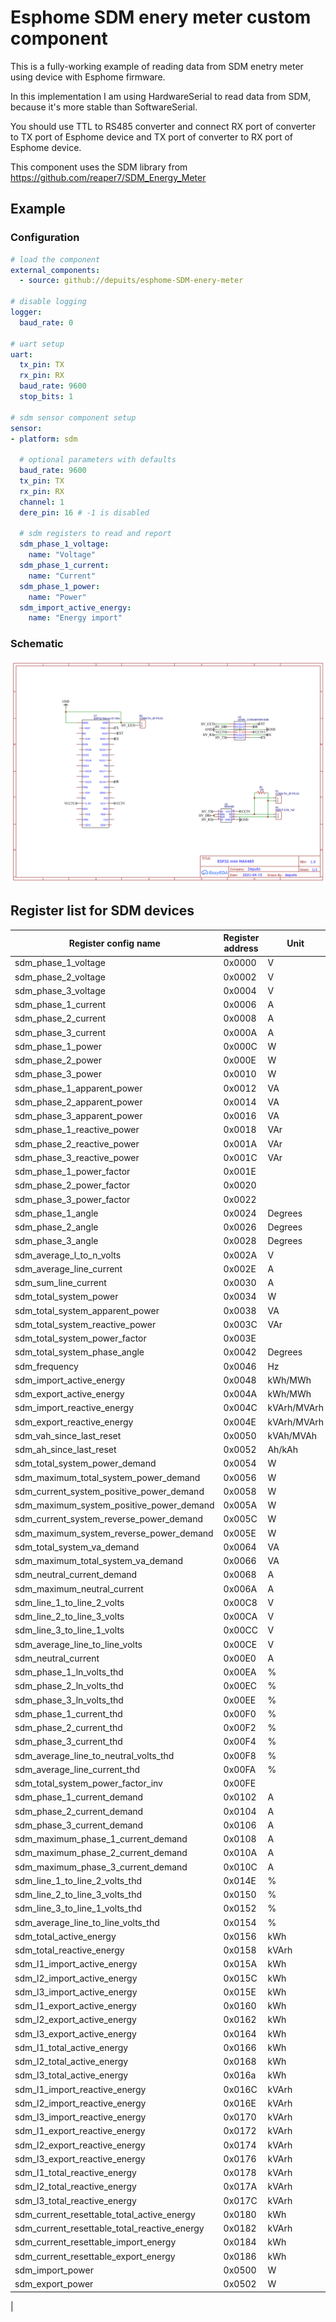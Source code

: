 # Esphome SDM enery meter custom component

This is a fully-working example of reading data from SDM enetry meter using device with Esphome firmware.

In this implementation I am using HardwareSerial to read data from SDM, because it's more stable than SoftwareSerial.

You should use TTL to RS485 converter and connect RX port of converter to TX port of Esphome device and TX port of converter to RX port of Esphome device.

This component uses the SDM library from https://github.com/reaper7/SDM_Energy_Meter

## Example

### Configuration

``` YAML
# load the component
external_components:
  - source: github://depuits/esphome-SDM-enery-meter

# disable logging
logger:
  baud_rate: 0

# uart setup
uart:
  tx_pin: TX
  rx_pin: RX
  baud_rate: 9600
  stop_bits: 1

# sdm sensor component setup
sensor:
- platform: sdm

  # optional parameters with defaults
  baud_rate: 9600
  tx_pin: TX
  rx_pin: RX
  channel: 1
  dere_pin: 16 # -1 is disabled

  # sdm registers to read and report
  sdm_phase_1_voltage:
    name: "Voltage"
  sdm_phase_1_current:
    name: "Current"
  sdm_phase_1_power:
    name: "Power"
  sdm_import_active_energy:
    name: "Energy import"
```

### Schematic

![Schematic of ESP32 mini using MAX485](Schematic_ESP32_mini_MAX485.png)

## Register list for SDM devices


| Register config name                         | Register address | Unit        | SDM630  | SDM230  | SDM220  | SDM120CT| SDM120  | SDM72D  |
|----------------------------------------------|------------------|-------------|---------|---------|---------|---------|---------|---------|
| sdm_phase_1_voltage                          | 0x0000           | V           |    1    |    1    |    1    |    1    |    1    |         |
| sdm_phase_2_voltage                          | 0x0002           | V           |    1    |         |         |         |         |         |
| sdm_phase_3_voltage                          | 0x0004           | V           |    1    |         |         |         |         |         |
| sdm_phase_1_current                          | 0x0006           | A           |    1    |    1    |    1    |    1    |    1    |         |
| sdm_phase_2_current                          | 0x0008           | A           |    1    |         |         |         |         |         |
| sdm_phase_3_current                          | 0x000A           | A           |    1    |         |         |         |         |         |
| sdm_phase_1_power                            | 0x000C           | W           |    1    |    1    |    1    |    1    |    1    |         |
| sdm_phase_2_power                            | 0x000E           | W           |    1    |         |         |         |         |         |
| sdm_phase_3_power                            | 0x0010           | W           |    1    |         |         |         |         |         |
| sdm_phase_1_apparent_power                   | 0x0012           | VA          |    1    |    1    |    1    |    1    |    1    |         |
| sdm_phase_2_apparent_power                   | 0x0014           | VA          |    1    |         |         |         |         |         |
| sdm_phase_3_apparent_power                   | 0x0016           | VA          |    1    |         |         |         |         |         |
| sdm_phase_1_reactive_power                   | 0x0018           | VAr         |    1    |    1    |    1    |    1    |    1    |         |
| sdm_phase_2_reactive_power                   | 0x001A           | VAr         |    1    |         |         |         |         |         |
| sdm_phase_3_reactive_power                   | 0x001C           | VAr         |    1    |         |         |         |         |         |
| sdm_phase_1_power_factor                     | 0x001E           |             |    1    |    1    |    1    |    1    |    1    |         |
| sdm_phase_2_power_factor                     | 0x0020           |             |    1    |         |         |         |         |         |
| sdm_phase_3_power_factor                     | 0x0022           |             |    1    |         |         |         |         |         |
| sdm_phase_1_angle                            | 0x0024           | Degrees     |    1    |    1    |    1    |    1    |         |         |
| sdm_phase_2_angle                            | 0x0026           | Degrees     |    1    |         |         |         |         |         |
| sdm_phase_3_angle                            | 0x0028           | Degrees     |    1    |         |         |         |         |         |
| sdm_average_l_to_n_volts                     | 0x002A           | V           |    1    |         |         |         |         |         |
| sdm_average_line_current                     | 0x002E           | A           |    1    |         |         |         |         |         |
| sdm_sum_line_current                         | 0x0030           | A           |    1    |         |         |         |         |         |
| sdm_total_system_power                       | 0x0034           | W           |    1    |         |         |         |         |    1    |
| sdm_total_system_apparent_power              | 0x0038           | VA          |    1    |         |         |         |         |         |
| sdm_total_system_reactive_power              | 0x003C           | VAr         |    1    |         |         |         |         |         |
| sdm_total_system_power_factor                | 0x003E           |             |    1    |         |         |         |         |         |
| sdm_total_system_phase_angle                 | 0x0042           | Degrees     |    1    |         |         |         |         |         |
| sdm_frequency                                | 0x0046           | Hz          |    1    |    1    |    1    |    1    |    1    |         |
| sdm_import_active_energy                     | 0x0048           | kWh/MWh     |    1    |    1    |    1    |    1    |    1    |    1    |
| sdm_export_active_energy                     | 0x004A           | kWh/MWh     |    1    |    1    |    1    |    1    |    1    |    1    |
| sdm_import_reactive_energy                   | 0x004C           | kVArh/MVArh |    1    |    1    |    1    |    1    |    1    |         |
| sdm_export_reactive_energy                   | 0x004E           | kVArh/MVArh |    1    |    1    |    1    |    1    |    1    |         |
| sdm_vah_since_last_reset                     | 0x0050           | kVAh/MVAh   |    1    |         |         |         |         |         |
| sdm_ah_since_last_reset                      | 0x0052           | Ah/kAh      |    1    |         |         |         |         |         |
| sdm_total_system_power_demand                | 0x0054           | W           |    1    |    1    |         |         |         |         |
| sdm_maximum_total_system_power_demand        | 0x0056           | W           |    1    |    1    |         |         |         |         |
| sdm_current_system_positive_power_demand     | 0x0058           | W           |         |    1    |         |         |         |         |
| sdm_maximum_system_positive_power_demand     | 0x005A           | W           |         |    1    |         |         |         |         |
| sdm_current_system_reverse_power_demand      | 0x005C           | W           |         |    1    |         |         |         |         |
| sdm_maximum_system_reverse_power_demand      | 0x005E           | W           |         |    1    |         |         |         |         |
| sdm_total_system_va_demand                   | 0x0064           | VA          |    1    |         |         |         |         |         |
| sdm_maximum_total_system_va_demand           | 0x0066           | VA          |    1    |         |         |         |         |         |
| sdm_neutral_current_demand                   | 0x0068           | A           |    1    |         |         |         |         |         |
| sdm_maximum_neutral_current                  | 0x006A           | A           |    1    |         |         |         |         |         |
| sdm_line_1_to_line_2_volts                   | 0x00C8           | V           |    1    |         |         |         |         |         |
| sdm_line_2_to_line_3_volts                   | 0x00CA           | V           |    1    |         |         |         |         |         |
| sdm_line_3_to_line_1_volts                   | 0x00CC           | V           |    1    |         |         |         |         |         |
| sdm_average_line_to_line_volts               | 0x00CE           | V           |    1    |         |         |         |         |         |
| sdm_neutral_current                          | 0x00E0           | A           |    1    |         |         |         |         |         |
| sdm_phase_1_ln_volts_thd                     | 0x00EA           | %           |    1    |         |         |         |         |         |
| sdm_phase_2_ln_volts_thd                     | 0x00EC           | %           |    1    |         |         |         |         |         |
| sdm_phase_3_ln_volts_thd                     | 0x00EE           | %           |    1    |         |         |         |         |         |
| sdm_phase_1_current_thd                      | 0x00F0           | %           |    1    |         |         |         |         |         |
| sdm_phase_2_current_thd                      | 0x00F2           | %           |    1    |         |         |         |         |         |
| sdm_phase_3_current_thd                      | 0x00F4           | %           |    1    |         |         |         |         |         |
| sdm_average_line_to_neutral_volts_thd        | 0x00F8           | %           |    1    |         |         |         |         |         |
| sdm_average_line_current_thd                 | 0x00FA           | %           |    1    |         |         |         |         |         |
| sdm_total_system_power_factor_inv            | 0x00FE           |             |    1    |         |         |         |         |         |
| sdm_phase_1_current_demand                   | 0x0102           | A           |    1    |    1    |         |         |         |         |
| sdm_phase_2_current_demand                   | 0x0104           | A           |    1    |         |         |         |         |         |
| sdm_phase_3_current_demand                   | 0x0106           | A           |    1    |         |         |         |         |         |
| sdm_maximum_phase_1_current_demand           | 0x0108           | A           |    1    |    1    |         |         |         |         |
| sdm_maximum_phase_2_current_demand           | 0x010A           | A           |    1    |         |         |         |         |         |
| sdm_maximum_phase_3_current_demand           | 0x010C           | A           |    1    |         |         |         |         |         |
| sdm_line_1_to_line_2_volts_thd               | 0x014E           | %           |    1    |         |         |         |         |         |
| sdm_line_2_to_line_3_volts_thd               | 0x0150           | %           |    1    |         |         |         |         |         |
| sdm_line_3_to_line_1_volts_thd               | 0x0152           | %           |    1    |         |         |         |         |         |
| sdm_average_line_to_line_volts_thd           | 0x0154           | %           |    1    |         |         |         |         |         |
| sdm_total_active_energy                      | 0x0156           | kWh         |    1    |    1    |    1    |    1    |    1    |    1    |
| sdm_total_reactive_energy                    | 0x0158           | kVArh       |    1    |    1    |    1    |    1    |    1    |         |
| sdm_l1_import_active_energy                  | 0x015A           | kWh         |    1    |         |         |         |         |         |
| sdm_l2_import_active_energy                  | 0x015C           | kWh         |    1    |         |         |         |         |         |
| sdm_l3_import_active_energy                  | 0x015E           | kWh         |    1    |         |         |         |         |         |
| sdm_l1_export_active_energy                  | 0x0160           | kWh         |    1    |         |         |         |         |         |
| sdm_l2_export_active_energy                  | 0x0162           | kWh         |    1    |         |         |         |         |         |
| sdm_l3_export_active_energy                  | 0x0164           | kWh         |    1    |         |         |         |         |         |
| sdm_l1_total_active_energy                   | 0x0166           | kWh         |    1    |         |         |         |         |         |
| sdm_l2_total_active_energy                   | 0x0168           | kWh         |    1    |         |         |         |         |         |
| sdm_l3_total_active_energy                   | 0x016a           | kWh         |    1    |         |         |         |         |         |
| sdm_l1_import_reactive_energy                | 0x016C           | kVArh       |    1    |         |         |         |         |         |
| sdm_l2_import_reactive_energy                | 0x016E           | kVArh       |    1    |         |         |         |         |         |
| sdm_l3_import_reactive_energy                | 0x0170           | kVArh       |    1    |         |         |         |         |         |
| sdm_l1_export_reactive_energy                | 0x0172           | kVArh       |    1    |         |         |         |         |         |
| sdm_l2_export_reactive_energy                | 0x0174           | kVArh       |    1    |         |         |         |         |         |
| sdm_l3_export_reactive_energy                | 0x0176           | kVArh       |    1    |         |         |         |         |         |
| sdm_l1_total_reactive_energy                 | 0x0178           | kVArh       |    1    |         |         |         |         |         |
| sdm_l2_total_reactive_energy                 | 0x017A           | kVArh       |    1    |         |         |         |         |         |
| sdm_l3_total_reactive_energy                 | 0x017C           | kVArh       |    1    |         |         |         |         |         |
| sdm_current_resettable_total_active_energy   | 0x0180           | kWh         |         |    1    |         |         |         |    1    |
| sdm_current_resettable_total_reactive_energy | 0x0182           | kVArh       |         |    1    |         |         |         |         |
| sdm_current_resettable_import_energy         | 0x0184           | kWh         |         |         |         |         |         |    1    |
| sdm_current_resettable_export_energy         | 0x0186           | kWh         |         |         |         |         |         |    1    |
| sdm_import_power                             | 0x0500           | W           |         |         |         |         |         |    1    |
| sdm_export_power                             | 0x0502           | W           |         |         |         |         |         |    1    |
|
